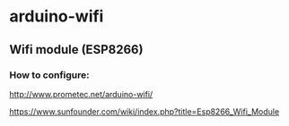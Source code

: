 # arduino-wifi

## Wifi module (ESP8266)

### How to configure:
http://www.prometec.net/arduino-wifi/

https://www.sunfounder.com/wiki/index.php?title=Esp8266_Wifi_Module

